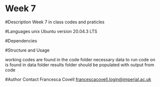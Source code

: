 # Week 7

#Description 
Week 7 in class codes and praticles 

#Languages
unix Ubuntu version 20.04.3 LTS
 
#Dependencies


#Structure and Usage

working codes are found in the code folder
necessary data to run code on is found in data folder
results folder should be populated with output from code


#Author Contact
Francesca Covell
francescacovell.login@imperial.ac.uk
